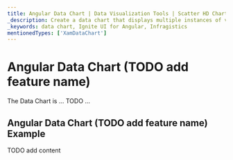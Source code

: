 ```yaml
---
title: Angular Data Chart | Data Visualization Tools | Scatter HD Chart | Data Binding | Infragistics
_description: Create a data chart that displays multiple instances of visual elements in the same plot area in order to create composite chart views.
_keywords: data chart, Ignite UI for Angular, Infragistics
mentionedTypes: ['XamDataChart']
---
```


# Angular Data Chart (TODO add feature name)

The Data Chart is ... TODO ...

## Angular Data Chart (TODO add feature name) Example

<code-view style="height: 400px" 
           data-demos-base-url="{environment:dvDemosBaseUrl}" 
           iframe-src="{environment:dvDemosBaseUrl}/charts/data-chart-type-scatter-hd-series" 
           alt="Angular Data Chart (TODO add feature name) Example" 
           github-src="charts/data-chart/type-scatter-hd-series">
</code-view>

<div class="divider--half"></div>

TODO add content
